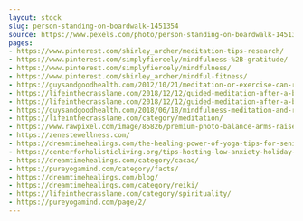 ```yaml
---
layout: stock
slug: person-standing-on-boardwalk-1451354
source: https://www.pexels.com/photo/person-standing-on-boardwalk-1451354/
pages:
- https://www.pinterest.com/shirley_archer/meditation-tips-research/
- https://www.pinterest.com/simplyfiercely/mindfulness-%2B-gratitude/
- https://www.pinterest.com/simplyfiercely/mindfulness/
- https://www.pinterest.com/shirley_archer/mindful-fitness/
- https://guysandgoodhealth.com/2012/10/21/meditation-or-exercise-can-reduce-cold-and-flu-symptoms-study/
- https://lifeinthecrasslane.com/2018/12/12/guided-meditation-after-a-bullsht-day/comment-page-1/
- https://lifeinthecrasslane.com/2018/12/12/guided-meditation-after-a-bullsht-day/
- https://guysandgoodhealth.com/2018/06/18/mindfulness-meditation-and-relaxation-response-have-different-effects-on-brain-function-study/
- https://lifeinthecrasslane.com/category/meditation/
- https://www.rawpixel.com/image/85826/premium-photo-balance-arms-raised-beach
- https://zenestewellness.com/
- https://dreamtimehealings.com/the-healing-power-of-yoga-tips-for-seniors-and-caregivers/
- https://centerforholisticliving.org/tips-hosting-low-anxiety-holiday-party-2/
- https://dreamtimehealings.com/category/cacao/
- https://pureyogamind.com/category/facts/
- https://dreamtimehealings.com/blog/
- https://dreamtimehealings.com/category/reiki/
- https://lifeinthecrasslane.com/category/spirituality/
- https://pureyogamind.com/page/2/
---
```

